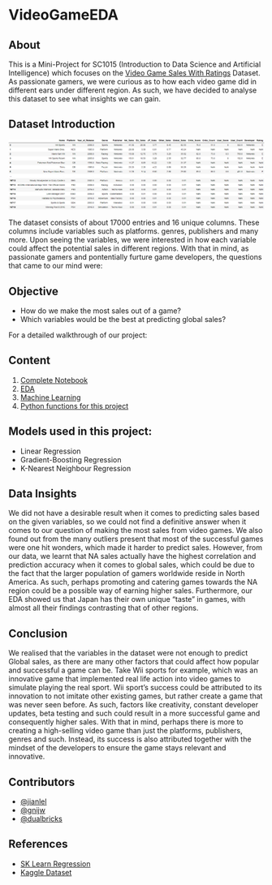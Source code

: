 # VideoGameEDA

## About

This is a Mini-Project for SC1015 (Introduction to Data Science and Artificial Intelligence) which focuses on the [Video Game Sales With Ratings](https://www.kaggle.com/datasets/rush4ratio/video-game-sales-with-ratings) Dataset. As passionate gamers, we were curious as to how each video game did in different ears under different region. As such, we have decided to analyse this dataset to see what insights we can gain.

## Dataset Introduction 
![image](resources/dataset.png)


The dataset consists of about 17000 entries and 16 unique columns. These columns include variables such as platforms. genres, publishers and many more. Upon seeing the variables, we were interested in how each variable could affect the potential sales in different regions.
With that in mind, as passionate gamers and pontentially furture game developers, the questions that came to our mind were: 
## Objective
- How do we make the most sales out of a game?
- Which variables would be the best at predicting global sales?

For a detailed walkthrough of our project:
## Content
1. [Complete Notebook](videoGameEDA.ipynb)
2. [EDA](EDA.ipynb)
3. [Machine Learning](machineLearning.ipynb)
4. [Python functions for this project](resources/edafunctions.py)

## Models used in this project:
- Linear Regression
- Gradient-Boosting Regression
- K-Nearest Neighbour Regression



## Data Insights


We did not have a desirable result when it comes to predicting sales based on the given variables, so we could not find a definitive answer when it comes to our question of making the most sales from video games. We also found out from the many outliers present that most of the successful games were one hit wonders, which made it harder to predict sales. However, from our data, we learnt that NA sales actually have the highest correlation and prediction accuracy when it comes to global sales, which could be due to the fact that the larger population of gamers worldwide reside in North America. As such, perhaps promoting and catering games towards the NA region could be a possible way of earning higher sales. Furthermore, our EDA showed us that Japan has their own unique “taste” in games, with almost all their findings contrasting that of other regions.


## Conclusion

We realised that the variables in the dataset were not enough to predict Global sales, as there are many other factors that could affect how popular and successful a game can be. Take Wii sports for example, which was an innovative game that implemented real life action into video games to simulate playing the real sport. Wii sport’s success could be attributed to its innovation to not imitate other existing games, but rather create a game that was never seen before. As such, factors like creativity, constant developer updates, beta testing and such could result in a more successful game and consequently higher sales. With that in mind, perhaps there is more to creating a high-selling video game than just the platforms, publishers, genres and such. Instead, its success is also attributed together with the mindset of the developers to ensure the game stays relevant and innovative. 


## Contributors

- [@jianlel](https://github.com/jianlel)
- [@gnijw](https://github.com/gnijw)
- [@dualbricks](https://github.com/dualbricks)

## References

- [SK Learn Regression](https://scikit-learn.org/stable/modules/generated/sklearn.linear_model.LinearRegression.html)
- [Kaggle Dataset](https://www.kaggle.com/datasets/rush4ratio/video-game-sales-with-ratings)

